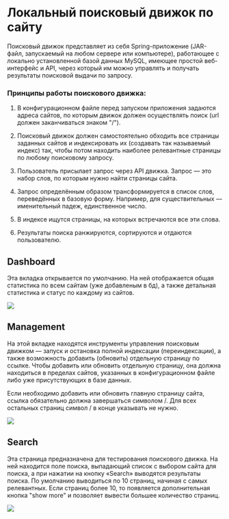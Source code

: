# Локальный поисковый движок по сайту

Поисковый движок представляет из себя Spring-приложение (JAR-файл, запускаемый на любом сервере или компьютере), работающее с локально установленной базой данных MySQL, имеющее простой веб-интерфейс и API, через который им можно управлять и получать результаты поисковой выдачи по запросу.

### Принципы работы поискового движка:

1. В конфигурационном файле перед запуском приложения задаются адреса сайтов, по которым движок должен осуществлять поиск (url должен заканчиваться знаком "/").

2. Поисковый движок должен самостоятельно обходить все страницы заданных сайтов и индексировать их (создавать так называемый индекс) так, чтобы потом находить наиболее релевантные страницы по любому поисковому запросу.

3. Пользователь присылает запрос через API движка. Запрос — это набор слов, по которым нужно найти страницы сайта.

4. Запрос определённым образом трансформируется в список слов, переведённых в базовую форму. Например, для существительных — именительный падеж, единственное число.

5. В индексе ищутся страницы, на которых встречаются все эти слова.

6. Результаты поиска ранжируются, сортируются и отдаются пользователю.

## Dashboard
Эта вкладка открывается по умолчанию. На ней отображается общая статистика по всем сайтам (уже добавленым в бд), а также детальная статистика и статус по каждому из сайтов.

![](C:/searchengine/libs/images/dashboard.jpg)

## Management
На этой вкладке находятся инструменты управления поисковым движком — запуск и остановка полной индексации (переиндексации), а также возможность добавить (обновить) отдельную страницу по ссылке. Чтобы добавить или обновить отдельную страницу, она должна находиться в пределах сайтов, указанных в конфигурационном файле либо уже присутствующих в базе данных.

Если необходимо добавить или обновить главную страницу сайта, ссылка обязательно должна завершаться символом /. Для всех остальных страниц символ / в конце указывать не нужно.

![](C:/searchengine/libs/images/management.jpg)

## Search

Эта страница предназначена для тестирования поискового движка. На ней находится поле поиска, выпадающий список с выбором сайта для поиска, а при нажатии на кнопку «Search» выводятся результаты поиска. По умолчанию выводиться по 10 страниц, начиная с самых релевантных. Если страниц более 10, то появляется дополнительная кнопка "show more" и позволяет вывести большее количество страниц.

![](C:/searchengine/libs/images/search.jpg)

